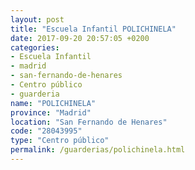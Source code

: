 ```yaml
---
layout: post
title: "Escuela Infantil POLICHINELA"
date: 2017-09-20 20:57:05 +0200
categories:
- Escuela Infantil
- madrid
- san-fernando-de-henares
- Centro público
- guarderia
name: "POLICHINELA"
province: "Madrid"
location: "San Fernando de Henares"
code: "28043995"
type: "Centro público"
permalink: /guarderias/polichinela.html
---
```

